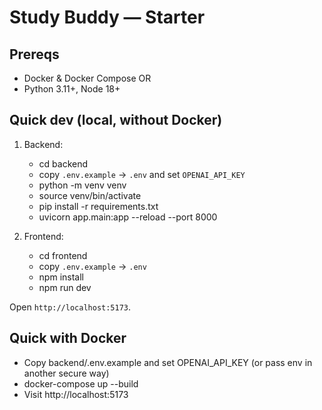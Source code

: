 # Study Buddy — Starter

## Prereqs
- Docker & Docker Compose OR
- Python 3.11+, Node 18+

## Quick dev (local, without Docker)
1. Backend:
   - cd backend
   - copy `.env.example` -> `.env` and set `OPENAI_API_KEY`
   - python -m venv venv
   - source venv/bin/activate
   - pip install -r requirements.txt
   - uvicorn app.main:app --reload --port 8000

2. Frontend:
   - cd frontend
   - copy `.env.example` -> `.env`
   - npm install
   - npm run dev

Open `http://localhost:5173`.

## Quick with Docker
- Copy backend/.env.example and set OPENAI_API_KEY (or pass env in another secure way)
- docker-compose up --build
- Visit http://localhost:5173
